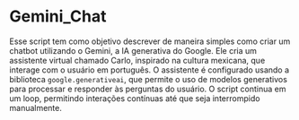 # Gemini_Chat

Esse script tem como objetivo descrever de maneira simples como criar um chatbot utilizando o Gemini, a IA generativa do Google. Ele cria um assistente virtual chamado Carlo, inspirado na cultura mexicana, que interage com o usuário em português. O assistente é configurado usando a biblioteca `google.generativeai`, que permite o uso de modelos generativos para processar e responder às perguntas do usuário. O script continua em um loop, permitindo interações contínuas até que seja interrompido manualmente.
